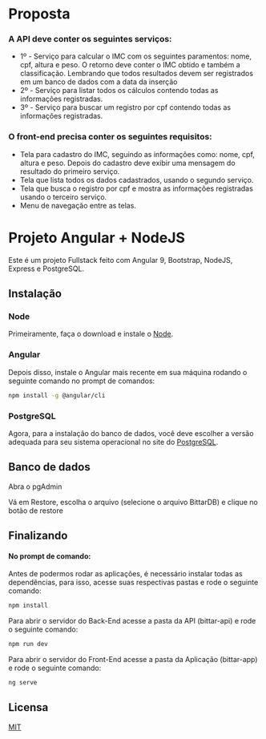 # Proposta
### A API deve conter os seguintes serviços:
- 1º - Serviço para calcular o IMC com os seguintes paramentos: nome,
cpf, altura e peso. O retorno deve conter o IMC obtido e também a
classificação. Lembrando que todos resultados devem ser registrados
em um banco de dados com a data da inserção
- 2º - Serviço para listar todos os cálculos contendo todas as informações
registradas.
- 3º - Serviço para buscar um registro por cpf contendo todas as
informações registradas.

### O front-end precisa conter os seguintes requisitos:
- Tela para cadastro do IMC, seguindo as informações como: nome, cpf,
altura e peso. Depois do cadastro deve exibir uma mensagem do
resultado do primeiro serviço.
- Tela que lista todos os dados cadastrados, usando o segundo serviço.
- Tela que busca o registro por cpf e mostra as informações registradas
usando o terceiro serviço.
- Menu de navegação entre as telas.

# Projeto Angular + NodeJS

Este é um projeto Fullstack feito com Angular 9, Bootstrap, NodeJS, Express e PostgreSQL.

## Instalação

### Node
Primeiramente, faça o download e instale o [Node](https://nodejs.org/en/).

### Angular
Depois disso, instale o Angular mais recente em sua máquina rodando o seguinte comando no prompt de comandos:

```bash
npm install -g @angular/cli
```
### PostgreSQL
Agora, para a instalação do banco de dados, você deve escolher a versão 
adequada para seu sistema operacional no site do [PostgreSQL](https://www.postgresql.org/download/).

## Banco de dados

Abra o pgAdmin

Vá em Restore, escolha o arquivo (selecione o arquivo BittarDB) e clique no botão de restore

## Finalizando

#### No prompt de comando:  

Antes de podermos rodar as aplicações, é necessário instalar todas as dependências, para isso, acesse suas respectivas pastas e rode o seguinte comando:
``` bash
npm install
```

Para abrir o servidor do Back-End acesse a pasta da API (bittar-api) e rode o seguinte comando:

```bash
npm run dev
```
Para abrir o servidor do Front-End acesse a pasta da Aplicação (bittar-app) e rode o seguinte comando:

```bash
ng serve
```

## Licensa
[MIT](https://choosealicense.com/licenses/mit/)
